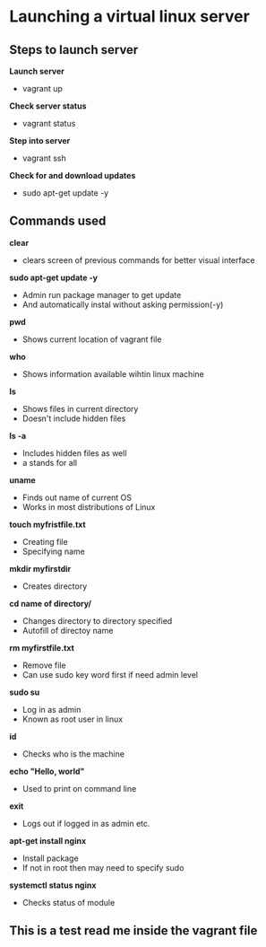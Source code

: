 # Launching a virtual linux server

## Steps to launch server
**Launch server**
- vagrant up

**Check server status**
- vagrant status

**Step into server**
- vagrant ssh

**Check for and download updates**
- sudo apt-get update -y

## Commands used
**clear**
- clears screen of previous commands for better visual interface

**sudo apt-get update -y**
- Admin run package manager to get update
- And automatically instal without asking permission(-y)

**pwd**
- Shows current location of vagrant file

**who**
- Shows information available wihtin linux machine

**ls**
- Shows files in current directory
- Doesn't include hidden files

**ls -a**
- Includes hidden files as well
- a stands for all

**uname**
- Finds out name of current OS
- Works in most distributions of Linux

**touch myfristfile.txt**
- Creating file
- Specifying name

**mkdir myfirstdir**
- Creates directory

**cd name of directory/**
- Changes directory to directory specified
- Autofill of directoy name

**rm myfirstfile.txt**
- Remove file
- Can use sudo key word first if need admin level

**sudo su**
- Log in as admin
- Known as root user in linux

**id**
- Checks who is the machine

**echo "Hello, world"**
- Used to print on command line

**exit**
- Logs out if logged in as admin etc.

**apt-get install nginx**
- Install package
- If not in root then may need to specify sudo

**systemctl status nginx**
- Checks status of module

## This is a test read me inside the vagrant file

